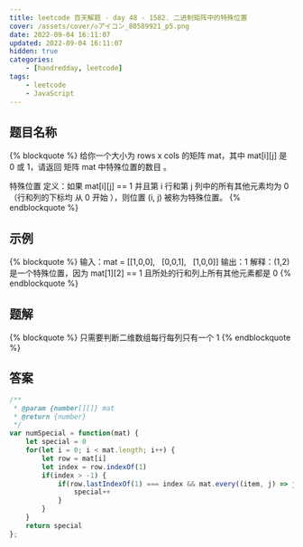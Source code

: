 ```yaml
---
title: leetcode 百天解题 - day 48 - 1582. 二进制矩阵中的特殊位置
cover: /assets/cover/◇アイコン_80589921_p5.png
date: 2022-09-04 16:11:07
updated: 2022-09-04 16:11:07
hidden: true
categories:
    - [handredday, leetcode]
tags:
    - leetcode
    - JavaScript
---
```


## 题目名称

{% blockquote %}
给你一个大小为 rows x cols 的矩阵 mat，其中 mat[i][j] 是 0 或 1，请返回 矩阵 mat 中特殊位置的数目 。

特殊位置 定义：如果 mat[i][j] == 1 并且第 i 行和第 j 列中的所有其他元素均为 0（行和列的下标均 从 0 开始 ），则位置 (i, j) 被称为特殊位置。
{% endblockquote %}

## 示例

{% blockquote %}
输入：mat = [[1,0,0],
            [0,0,1],
            [1,0,0]]
输出：1
解释：(1,2) 是一个特殊位置，因为 mat[1][2] == 1 且所处的行和列上所有其他元素都是 0
{% endblockquote %}


## 题解

{% blockquote %}
只需要判断二维数组每行每列只有一个 1
{% endblockquote %}

## 答案

~~~js
/**
 * @param {number[][]} mat
 * @return {number}
 */
var numSpecial = function(mat) {
    let special = 0
    for(let i = 0; i < mat.length; i++) {
        let row = mat[i]
        let index = row.indexOf(1)
        if(index > -1) {
            if(row.lastIndexOf(1) === index && mat.every((item, j) => j === i || item[index] === 0)) {
                special++
            }
        }
    }
    return special
};
~~~
